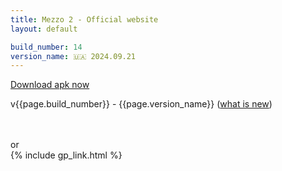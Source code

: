 ```yaml
---
title: Mezzo 2 - Official website
layout: default

build_number: 14
version_name: 🇺🇦 2024.09.21
---
```


<p>
    <a href='https://github.com/mrdzianis/Mezzo2/releases/download/v{{ page.build_number }}/mezzo2_v{{ page.build_number }}.apk'>Download apk now</a>
</p>
<p>
    v{{page.build_number}} - {{page.version_name}} (<a href='https://github.com/mrdzianis/Mezzo2/releases/tag/v{{ page.build_number }}'>what is new</a>)
</p>
<br>
<br>
or
<br>
{% include gp_link.html %}
<br>
<br>
